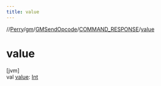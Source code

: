 ```yaml
---
title: value
---
```

//[Perry](../../../../index.html)/[gm](../../index.html)/[GMSendOpcode](../index.html)/[COMMAND_RESPONSE](index.html)/[value](value.html)



# value



[jvm]\
val [value](value.html): [Int](https://kotlinlang.org/api/latest/jvm/stdlib/kotlin/-int/index.html)




